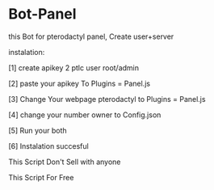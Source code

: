 # Bot-Panel
this Bot for pterodactyl panel, Create user+server 




instalation: <p>[1] create apikey 2 ptlc user root/admin</p>
             <p>[2] paste your apikey To Plugins = Panel.js</p>
             <p>[3] Change Your webpage pterodactyl to Plugins = Panel.js</p>
             <p>[4] change your number owner to Config.json</p>
             <p>[5] Run your both </p>
             <p>[6] Instalation succesful</p>
<p>This Script Don't Sell with anyone </p>
<p>This Script For Free</p>
